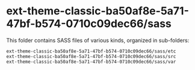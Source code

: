 # ext-theme-classic-ba50af8e-5a71-47bf-b574-0710c09dec66/sass

This folder contains SASS files of various kinds, organized in sub-folders:

    ext-theme-classic-ba50af8e-5a71-47bf-b574-0710c09dec66/sass/etc
    ext-theme-classic-ba50af8e-5a71-47bf-b574-0710c09dec66/sass/src
    ext-theme-classic-ba50af8e-5a71-47bf-b574-0710c09dec66/sass/var
